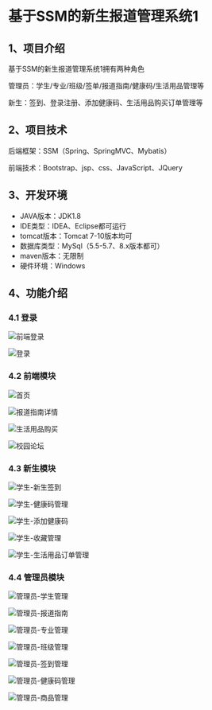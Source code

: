 # 基于SSM的新生报道管理系统1



## 1、项目介绍

基于SSM的新生报道管理系统1拥有两种角色

管理员：学生/专业/班级/签单/报道指南/健康码/生活用品管理等

新生：签到、登录注册、添加健康码、生活用品购买订单管理等


## 2、项目技术

后端框架：SSM（Spring、SpringMVC、Mybatis）

前端技术：Bootstrap、jsp、css、JavaScript、JQuery

## 3、开发环境

- JAVA版本：JDK1.8
- IDE类型：IDEA、Eclipse都可运行
- tomcat版本：Tomcat 7-10版本均可
- 数据库类型：MySql（5.5-5.7、8.x版本都可） 
- maven版本：无限制
- 硬件环境：Windows


## 4、功能介绍

### 4.1 登录

![前端登录](https://project-images-1256969109.cos.ap-chongqing.myqcloud.com/%20Typora-Images/202309271004710.jpg)

![登录](https://project-images-1256969109.cos.ap-chongqing.myqcloud.com/%20Typora-Images/202309271004217.jpg)

### 4.2 前端模块

![首页](https://project-images-1256969109.cos.ap-chongqing.myqcloud.com/%20Typora-Images/202309271004748.jpg)

![报道指南详情](https://project-images-1256969109.cos.ap-chongqing.myqcloud.com/%20Typora-Images/202309271004527.jpg)

![生活用品购买](https://project-images-1256969109.cos.ap-chongqing.myqcloud.com/%20Typora-Images/202309271004557.jpg)

![校园论坛](https://project-images-1256969109.cos.ap-chongqing.myqcloud.com/%20Typora-Images/202309271004109.jpg)

### 4.3 新生模块

![学生-新生签到](https://project-images-1256969109.cos.ap-chongqing.myqcloud.com/%20Typora-Images/202309271004796.jpg)

![学生-健康码管理](https://project-images-1256969109.cos.ap-chongqing.myqcloud.com/%20Typora-Images/202309271004684.jpg)

![学生-添加健康码](https://project-images-1256969109.cos.ap-chongqing.myqcloud.com/%20Typora-Images/202309271005372.jpg)

![学生-收藏管理](https://project-images-1256969109.cos.ap-chongqing.myqcloud.com/%20Typora-Images/202309271005787.jpg)

![学生-生活用品订单管理](https://project-images-1256969109.cos.ap-chongqing.myqcloud.com/%20Typora-Images/202309271005184.jpg)

### 4.4 管理员模块

![管理员-学生管理](https://project-images-1256969109.cos.ap-chongqing.myqcloud.com/%20Typora-Images/202309271005597.jpg)

![管理员-报道指南](https://project-images-1256969109.cos.ap-chongqing.myqcloud.com/%20Typora-Images/202309271005447.jpg)

![管理员-专业管理](https://project-images-1256969109.cos.ap-chongqing.myqcloud.com/%20Typora-Images/202309271005534.jpg)

![管理员-班级管理](https://project-images-1256969109.cos.ap-chongqing.myqcloud.com/%20Typora-Images/202309271005210.jpg)

![管理员-签到管理](https://project-images-1256969109.cos.ap-chongqing.myqcloud.com/%20Typora-Images/202309271005428.jpg)

![管理员-健康码管理](https://project-images-1256969109.cos.ap-chongqing.myqcloud.com/%20Typora-Images/202309271006914.jpg)

![管理员-商品管理](https://project-images-1256969109.cos.ap-chongqing.myqcloud.com/%20Typora-Images/202309271006101.jpg)
